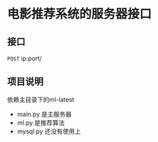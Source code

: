 # 电影推荐系统的服务器接口

## 接口

`POST` ip:port/

## 项目说明

依赖主目录下的ml-latest

* main.py 是主服务器
* ml.py 是推荐算法
* mysql.py 还没有使用上